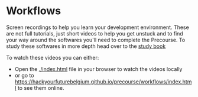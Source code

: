 # Workflows

Screen recordings to help you learn your development environment. These are not full tutorials, just short videos to help you get unstuck and to find your way around the softwares you'll need to complete the Precourse. To study these softwares in more depth head over to the [study book](https://hackyourfuture.github.io/study)

To watch these videos you can either:

- Open the [./index.html](./index.html) file in your browser to watch the videos locally
- or go to https://hackyourfuturebelgium.github.io/precourse/workflows/index.html to see them online.
